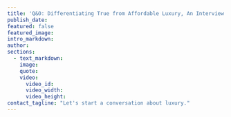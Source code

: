 ```yaml
---
title: 'Q&O: Differentiating True from Affordable Luxury, An Interview with Mickey Ateyeh'
publish_date:
featured: false
featured_image:
intro_markdown:
author:
sections:
  - text_markdown:
    image:
    quote:
    video:
      video_id:
      video_width:
      video_height:
contact_tagline: "Let's start a conversation about luxury."
---
```

